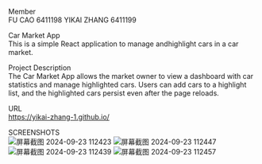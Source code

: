 Member   
FU CAO 6411198 YIKAI ZHANG 6411199

Car Market App  
This is a simple React application to manage andhighlight cars in a car market.

Project Description  
The Car Market App allows the market owner to view a dashboard with car statistics and manage highlighted cars. Users can add cars to a highlight list, and the highlighted cars persist even after the page reloads.

URL  
https://yikai-zhang-1.github.io/

SCREENSHOTS  
![屏幕截图 2024-09-23 112423](https://github.com/user-attachments/assets/b7592ebb-c7dd-444f-b311-3a773f9af00d)
![屏幕截图 2024-09-23 112447](https://github.com/user-attachments/assets/8598661c-f524-4aa8-8f90-44202d6347f8)
![屏幕截图 2024-09-23 112439](https://github.com/user-attachments/assets/85f8593c-c458-46f1-888d-b6ce3d24ce04)
![屏幕截图 2024-09-23 112457](https://github.com/user-attachments/assets/0ea2ab36-c3be-4658-9add-2c0a69cacdeb)
